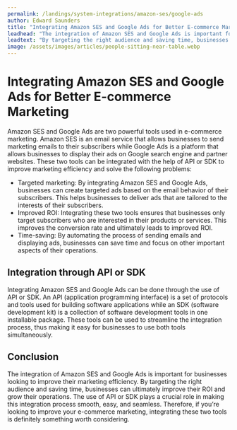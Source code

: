 ```yaml
---
permalink: /landings/system-integrations/amazon-ses/google-ads
author: Edward Saunders
title: "Integrating Amazon SES and Google Ads for Better E-commerce Marketing"
leadhead: "The integration of Amazon SES and Google Ads is important for businesses looking to improve their marketing efficiency"
leadtext: "By targeting the right audience and saving time, businesses can ultimately improve their ROI and grow their operations. The use of API or SDK plays a crucial role in making this integration process smooth, easy, and seamless. Therefore, if you’re looking to improve your e-commerce marketing, integrating these two tools is definitely something worth considering."
image: /assets/images/articles/people-sitting-near-table.webp
---
```

<div class="arttext">	<h1>Integrating Amazon SES and Google Ads for Better E-commerce Marketing</h1>
	<p>Amazon SES and Google Ads are two powerful tools used in e-commerce marketing. Amazon SES is an email service that allows businesses to send marketing emails to their subscribers while Google Ads is a platform that allows businesses to display their ads on Google search engine and partner websites. These two tools can be integrated with the help of API or SDK to improve marketing efficiency and solve the following problems:</p>
	<ul>
		<li>Targeted marketing: By integrating Amazon SES and Google Ads, businesses can create targeted ads based on the email behavior of their subscribers. This helps businesses to deliver ads that are tailored to the interests of their subscribers.</li>
		<li>Improved ROI: Integrating these two tools ensures that businesses only target subscribers who are interested in their products or services. This improves the conversion rate and ultimately leads to improved ROI.</li>
		<li>Time-saving: By automating the process of sending emails and displaying ads, businesses can save time and focus on other important aspects of their operations.</li>
	</ul>
	<h2>Integration through API or SDK</h2>
	<p>Integrating Amazon SES and Google Ads can be done through the use of API or SDK. An API (application programming interface) is a set of protocols and tools used for building software applications while an SDK (software development kit) is a collection of software development tools in one installable package. These tools can be used to streamline the integration process, thus making it easy for businesses to use both tools simultaneously.</p>
	<h2>Conclusion</h2>
	<p>The integration of Amazon SES and Google Ads is important for businesses looking to improve their marketing efficiency. By targeting the right audience and saving time, businesses can ultimately improve their ROI and grow their operations. The use of API or SDK plays a crucial role in making this integration process smooth, easy, and seamless. Therefore, if you’re looking to improve your e-commerce marketing, integrating these two tools is definitely something worth considering.</p>
</div>